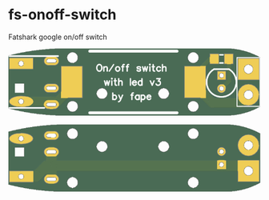 # fs-onoff-switch
Fatshark google on/off switch

![board](docs/img/board_top.png)

![board](docs/img/board_bottom.png)